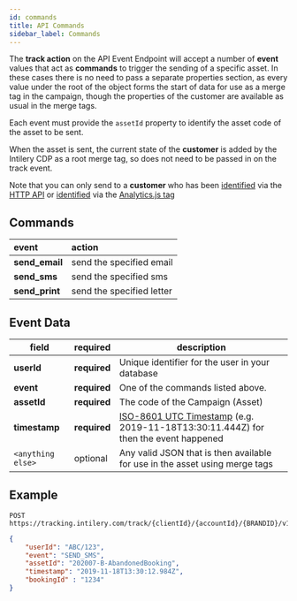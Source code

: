 ```yaml
---
id: commands
title: API Commands
sidebar_label: Commands
---
```


The **track action** on the API Event Endpoint will accept a number of **event** values that act as **commands** to trigger
the sending of a specific asset. In these cases there is no need to pass a separate properties section, as every value under
the root of the object forms the start of data for use as a merge tag in the campaign, though the properties of the 
customer are available as usual in the merge tags.

Each event must provide the `assetId` property to identify the asset code of the asset to be sent.

When the asset is sent, the current state of the **customer** is added by the Intilery CDP as a root merge tag,
so does not need to be passed in on the track event.

Note that you can only send to a **customer** who has been [identified](./api#identify-action) via the [HTTP API](/docs/apis/api)
or [identified](/docs/tag/reference#identify) via the [Analytics.js tag](/docs/tag/tag1)


## Commands

| **event**      | **action**                |
| :------------- | :------------------------ |
| **send_email** | send the specified email  |
| **send_sms**   | send the specified sms    |
| **send_print** | send the specified letter |

## Event Data

| **field**        | **required** | description              |
| ----------------- | ------------ | ------------------------------------------------------------ |
| **userId**        | **required** | Unique identifier for the user in your database              |
| **event**         | **required** | One of the commands listed above.                            |
| **assetId**       | **required** | The code of the Campaign (Asset)                             |
| **timestamp**     | **required** | [ISO-8601 UTC Timestamp](http://en.wikipedia.org/wiki/ISO_8601) (e.g. 2019-11-18T13:30:11.444Z) for then the event happened |
| `<anything else>` | optional     | Any valid JSON that is then available for use in the asset using merge tags |

## Example

```http request
POST https://tracking.intilery.com/track/{clientId}/{accountId}/{BRANDID}/v1/track
```

```json
{
	"userId": "ABC/123",  
	"event": "SEND_SMS",  
	"assetId": "202007-B-AbandonedBooking",  
	"timestamp": "2019-11-18T13:30:12.984Z",  
	"bookingId" : "1234" 
}
```
